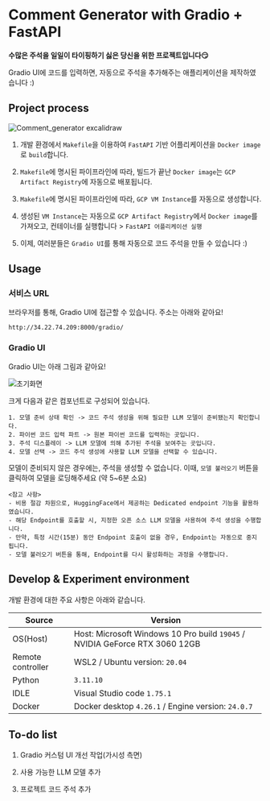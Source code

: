 # Comment Generator with Gradio + FastAPI

**수많은 주석을 일일이 타이핑하기 싫은 당신을 위한 프로젝트입니다😏**

Gradio UI에 코드를 입력하면, 자동으로 주석을 추가해주는 애플리케이션을 제작하였습니다 :)



## Project process

![Comment_generator excalidraw](https://github.com/user-attachments/assets/4f1fc567-10cd-47d5-83ae-acb09106babf)

1. 개발 환경에서 `Makefile`을 이용하여 `FastAPI` 기반 어플리케이션을 `Docker image`로 `build`합니다.

2. `Makefile`에 명시된 파이프라인에 따라, 빌드가 끝난 `Docker image`는 `GCP Artifact Registry`에 자동으로 배포됩니다.

3. `Makefile`에 명시된 파이프라인에 따라, `GCP VM Instance`를 자동으로 생성합니다.

4. 생성된 `VM Instance`는 자동으로 `GCP Artifact Registry`에서 `Docker image`를 가져오고, 컨테이너를 실행합니다 > `FastAPI 어플리케이션 실행`

5. 이제, 여러분들은 `Gradio UI`를 통해 자동으로 코드 주석을 만들 수 있습니다 :)



## Usage

### 서비스 URL

브라우저를 통해, Gradio UI에 접근할 수 있습니다. 주소는 아래와 같아요!

```
http://34.22.74.209:8000/gradio/
```

### Gradio UI

Gradio UI는 아래 그림과 같아요! 

![초기화면](https://github.com/user-attachments/assets/fa4a7a55-aee3-4cb7-8619-060e6e92a46c)

크게 다음과 같은 컴포넌트로 구성되어 있습니다.

```
1. 모델 준비 상태 확인 -> 코드 주석 생성을 위해 필요한 LLM 모델이 준비됐는지 확인합니다.
2. 파이썬 코드 입력 파트 -> 원본 파이썬 코드를 입력하는 곳입니다.
3. 주석 디스플레이 -> LLM 모델에 의해 추가된 주석을 보여주는 곳입니다.
4. 모델 선택 -> 코드 주석 생성에 사용할 LLM 모델을 선택할 수 있습니다.
```

모델이 준비되지 않은 경우에는, 주석을 생성할 수 없습니다. 이때, `모델 불러오기` 버튼을 클릭하여 모델을 로딩해주세요 (약 5~6분 소요)

```
<참고 사항>
- 비용 절감 차원으로, HuggingFace에서 제공하는 Dedicated endpoint 기능을 활용하였습니다.
- 해당 Endpoint를 호출할 시, 지정한 오픈 소스 LLM 모델을 사용하여 주석 생성을 수행합니다.
- 만약, 특정 시간(15분) 동안 Endpoint 호출이 없을 경우, Endpoint는 자동으로 중지됩니다.
- 모델 불러오기 버튼을 통해, Endpoint를 다시 활성화하는 과정을 수행합니다.
```


## Develop & Experiment environment

개발 환경에 대한 주요 사항은 아래와 같습니다.

| Source                  | Version                                                                               |
| ----------------------- | ------------------------------------------------------------------------------------- |
| OS(Host)                | Host: Microsoft Windows 10 Pro build `19045` / NVIDIA GeForce RTX 3060 12GB           |
| Remote controller       | WSL2 / Ubuntu version: `20.04`                                                        |
| Python                  | `3.11.10`                                                                             |
| IDLE                    | Visual Studio code `1.75.1`                                                           |
| Docker                  | Docker desktop `4.26.1` / Engine version: `24.0.7`                                    |


## To-do list

1. Gradio 커스텀 UI 개선 작업(가시성 측면)

2. 사용 가능한 LLM 모델 추가

3. 프로젝트 코드 주석 추가